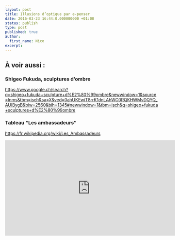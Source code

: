 ```yaml
---
layout: post
title: Illusions d’optique par e-penser
date: 2016-03-23 16:44:0.000000000 +01:00
status: publish
type: post
published: true
author:
  first_name: Nico
excerpt:
---
```


## À voir aussi :

### Shigeo Fukuda, sculptures d’ombre
<https://www.google.ch/search?q=shigeo+fukuda+sculpture+d%E2%80%99ombre&newwindow=1&source=lnms&tbm=isch&sa=X&ved=0ahUKEwiT8rrK1dnLAhWC0RQKHWMvDQYQ_AUIBygB&biw=2560&bih=1345#newwindow=1&tbm=isch&q=shigeo+fukuda+sculptures+d%E2%80%99ombre>

### Tableau “Les ambassadeurs”
<https://fr.wikipedia.org/wiki/Les_Ambassadeurs>

<iframe width="560" height="315" src="https://www.youtube.com/embed/XnGuu75vX9U" frameborder="0" allowfullscreen></iframe>
